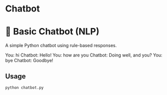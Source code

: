 # Chatbot
# 🤖 Basic Chatbot (NLP)

A simple Python chatbot using rule-based responses.



You: hi
Chatbot: Hello!
You: how are you
Chatbot: Doing well, and you?
You: bye
Chatbot: Goodbye!




## Usage
```bash
python chatbot.py
